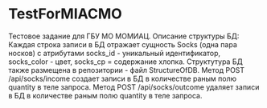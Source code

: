 # TestForMIACMO
Тестовое задание для ГБУ МО МОМИАЦ.
Описание структуры БД:
Каждая строка записи в БД отражает сущность Socks (одна пара носков) с атрибутами socks_id - уникальный идентификатор, socks_color - цвет, socks_cp = содержание хлопка. 
Структутура БД также размещена в репозитории - файл StructureOfDB. 
Метод POST /api/socks/income создает записи в БД в количестве раным полю quantity в теле запроса. 
Метод POST /api/socks/outcome удаляет записи в БД в количестве раным полю quantity в теле запроса.
